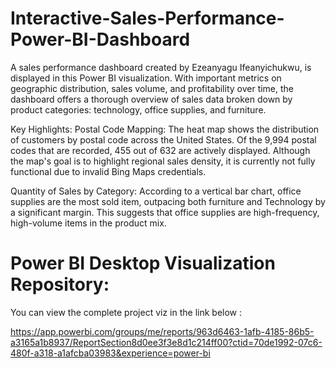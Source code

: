 # Interactive-Sales-Performance-Power-BI-Dashboard

A sales performance dashboard created by Ezeanyagu Ifeanyichukwu, is displayed in this Power BI visualization. With important metrics on geographic distribution, sales volume, and profitability over time, the dashboard offers a thorough overview of sales data broken down by product categories: technology, office supplies, and furniture.

Key Highlights:
Postal Code Mapping:
The heat map shows the distribution of customers by postal code across the United States. Of the 9,994 postal codes that are recorded, 455 out of 632 are actively displayed. Although the map's goal is to highlight regional sales density, it is currently not fully functional due to invalid Bing Maps credentials.


Quantity of Sales by Category:
According to a vertical bar chart, office supplies are the most sold item, outpacing both furniture and Technology by a significant margin. This suggests that office supplies are high-frequency, high-volume items in the product mix.


# Power BI Desktop Visualization Repository:

You can view the complete project viz in the link below :

https://app.powerbi.com/groups/me/reports/963d6463-1afb-4185-86b5-a3165a1b8937/ReportSection8d0ee3f3e8d1c214ff00?ctid=70de1992-07c6-480f-a318-a1afcba03983&experience=power-bi
